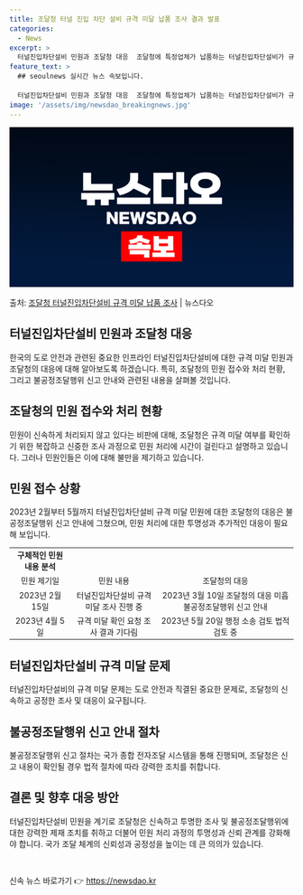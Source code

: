 ```yaml
---
title: 조달청 터널 진입 차단 설비 규격 미달 납품 조사 결과 발표
categories:
  - News
excerpt: >
  터널진입차단설비 민원과 조달청 대응  조달청에 특정업체가 납품하는 터널진입차단설비가 규격 미달이라는 민원이 …
feature_text: >
  ## seoulnews 실시간 뉴스 속보입니다.

  터널진입차단설비 민원과 조달청 대응  조달청에 특정업체가 납품하는 터널진입차단설비가 규격 미달이라는 민원이 …
image: '/assets/img/newsdao_breakingnews.jpg'
---
```


![뉴스다오 속보](/assets/img/newsdao_breakingnews.jpg)

<p>출처: <a href="https://newsdao.kr/4645" rel="dofollow">조달청 터널진입차단설비 규격 미달 납품 조사</a> | 뉴스다오</p>

<h2 data-ke-size="size26">터널진입차단설비 민원과 조달청 대응</h2>
<p data-ke-size="size16">한국의 도로 안전과 관련된 중요한 인프라인 터널진입차단설비에 대한 규격 미달 민원과 조달청의 대응에 대해 알아보도록 하겠습니다. 특히, 조달청의 민원 접수와 처리 현황, 그리고 불공정조달행위 신고 안내와 관련된 내용을 살펴볼 것입니다.</p>

<h2 data-ke-size="size24">조달청의 민원 접수와 처리 현황</h2>
<p data-ke-size="size16">민원이 신속하게 처리되지 않고 있다는 비판에 대해, 조달청은 규격 미달 여부를 확인하기 위한 복잡하고 신중한 조사 과정으로 민원 처리에 시간이 걸린다고 설명하고 있습니다. 그러나 민원인들은 이에 대해 불만을 제기하고 있습니다.</p>

<h2 data-ke-size="size24">민원 접수 상황</h2>
<p data-ke-size="size16">2023년 2월부터 5월까지 터널진입차단설비 규격 미달 민원에 대한 조달청의 대응은 불공정조달행위 신고 안내에 그쳤으며, 민원 처리에 대한 투명성과 추가적인 대응이 필요해 보입니다.</p>

<table>
	<tr>
		<td style="text-align: center; height: 17px;"><b>구체적인 민원 내용 분석</b></td>
	</tr>
	<tr>
		<td style="text-align: center; height: 17px;">민원 제기일</td>
		<td style="text-align: center; height: 17px;">민원 내용</td>
		<td style="text-align: center; height: 17px;">조달청의 대응</td>
	</tr>
	<tr>
		<td style="text-align: center; height: 17px;">2023년 2월 15일</td>
		<td style="text-align: center; height: 17px;">터널진입차단설비 규격 미달 조사 진행 중</td>
		<td style="text-align: center; height: 17px;">2023년 3월 10일 조달청의 대응 미흡 불공정조달행위 신고 안내</td>
	</tr>
	<tr>
		<td style="text-align: center; height: 17px;">2023년 4월 5일</td>
		<td style="text-align: center; height: 17px;">규격 미달 확인 요청 조사 결과 기다림</td>
		<td style="text-align: center; height: 17px;">2023년 5월 20일 행정 소송 검토 법적 검토 중</td>
	</tr>
</table>

<h2 data-ke-size="size24">터널진입차단설비 규격 미달 문제</h2>
<p data-ke-size="size16">터널진입차단설비의 규격 미달 문제는 도로 안전과 직결된 중요한 문제로, 조달청의 신속하고 공정한 조사 및 대응이 요구됩니다.</p>

<h2 data-ke-size="size24">불공정조달행위 신고 안내 절차</h2>
<p data-ke-size="size16">불공정조달행위 신고 절차는 국가 종합 전자조달 시스템을 통해 진행되며, 조달청은 신고 내용이 확인될 경우 법적 절차에 따라 강력한 조치를 취합니다.</p>

<h2 data-ke-size="size24">결론 및 향후 대응 방안</h2>
<p data-ke-size="size16">터널진입차단설비 민원을 계기로 조달청은 신속하고 투명한 조사 및 불공정조달행위에 대한 강력한 제재 조치를 취하고 더불어 민원 처리 과정의 투명성과 신뢰 관계를 강화해야 합니다. 국가 조달 체계의 신뢰성과 공정성을 높이는 데 큰 의의가 있습니다.</p>
<p data-ke-size="size16">&nbsp;</p> 

신속 뉴스 바로가기 👉 <a href="https://newsdao.kr" rel="dofollow">https://newsdao.kr</a>


